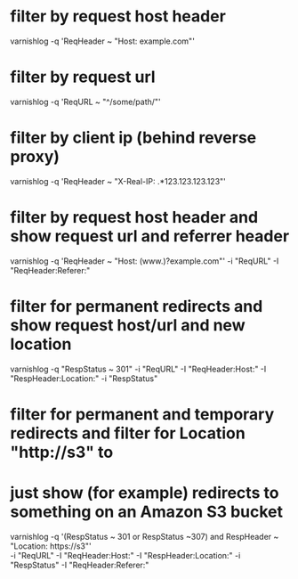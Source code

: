 # filter by request host header
varnishlog -q 'ReqHeader ~ "Host: example.com"'

# filter by request url
varnishlog -q 'ReqURL ~ "^/some/path/"'

# filter by client ip (behind reverse proxy)
varnishlog -q 'ReqHeader ~ "X-Real-IP: .*123.123.123.123"'

# filter by request host header and show request url and referrer header
varnishlog -q 'ReqHeader ~ "Host: (www\.)?example\.com"' -i "ReqURL" -I "ReqHeader:Referer:"

# filter for permanent redirects and show request host/url and new location
varnishlog -q "RespStatus ~ 301" -i "ReqURL" -I "ReqHeader:Host:" -I "RespHeader:Location:" -i "RespStatus"

# filter for permanent and temporary redirects and filter for Location "http://s3" to 
# just show (for example) redirects to something on an Amazon S3 bucket
varnishlog -q '(RespStatus ~ 301 or RespStatus ~307) and RespHeader ~ "Location: https://s3"' \
   -i "ReqURL" -I "ReqHeader:Host:" -I "RespHeader:Location:" -i "RespStatus" -I "ReqHeader:Referer:"
